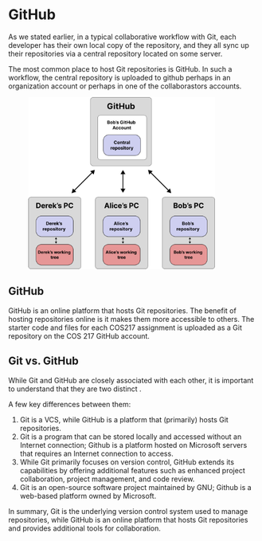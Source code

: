 # GitHub

As we stated earlier, in a typical collaborative workflow with Git, each developer has their own local copy of the repository, and they all sync up their repositories via a central repository located on some server.&#x20;

The most common place to host Git repositories is GitHub. In such a workflow, the central repository is uploaded to github perhaps in an organization account or perhaps in one of the collaborastors accounts.&#x20;

<figure><img src="../../../.gitbook/assets/Group 57 (1).png" alt="" width="375"><figcaption></figcaption></figure>

## GitHub

GitHub is an online platform that hosts Git repositories. The benefit of hosting repositories online is it makes them more accessible to others. The starter code and files for each COS217 assignment is uploaded as a Git repository on the COS 217 GitHub account.

## Git vs. GitHub

While Git and GitHub are closely associated with each other, it is important to understand that they are two distinct .

A few key differences between them:

1. Git is a VCS, while GitHub is a platform that (primarily) hosts Git repositories.
2. Git is a program that can be stored locally and accessed without an Internet connection; Github is a platform hosted on Microsoft servers that requires an Internet connection to access.
3. While Git primarily focuses on version control, GitHub extends its capabilities by offering additional features such as enhanced project collaboration, project management, and code review.
4. Git is an open-source software project maintained by GNU; Github is a web-based platform owned by Microsoft.

In summary, Git is the underlying version control system used to manage repositories, while GitHub is an online platform that hosts Git repositories and provides additional tools for collaboration.
